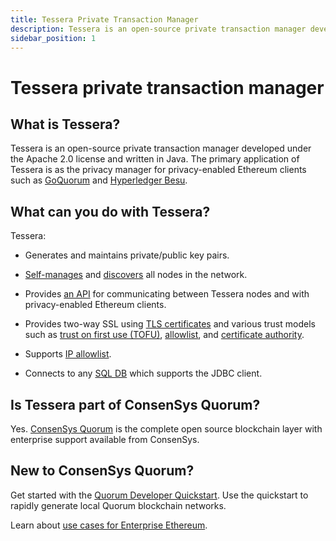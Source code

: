 ```yaml
---
title: Tessera Private Transaction Manager
description: Tessera is an open-source private transaction manager developed under the Apache 2.0 license and written in Java.
sidebar_position: 1
---
```


# Tessera private transaction manager

## What is Tessera?

Tessera is an open-source private transaction manager developed under the Apache 2.0 license and written in Java. The primary application of Tessera is as the privacy manager for privacy-enabled Ethereum clients such as [GoQuorum](https://docs.goquorum.consensys.net) and [Hyperledger Besu](https://besu.hyperledger.org/en/stable/).

## What can you do with Tessera?

Tessera:

- Generates and maintains private/public key pairs.

- [Self-manages](Concepts/Privacy-Manager/Privacy-manager.md) and [discovers](Concepts/p2p-discovery.md) all nodes in the network.

- Provides [an API](Reference/TesseraAPI.md) for communicating between Tessera nodes and with privacy-enabled Ethereum clients.

- Provides two-way SSL using [TLS certificates](HowTo/Configure/TLS.md) and various trust models such as [trust on first use (TOFU)](HowTo/Configure/TLS.md#tofu-trust-on-first-use), [allowlist](HowTo/Configure/TLS.md#whitelist), and [certificate authority](HowTo/Configure/TLS.md#ca).

- Supports [IP allowlist](HowTo/Configure/Peer-discovery.md#enable-allowlist).

- Connects to any [SQL DB](HowTo/Configure/Database.md) which supports the JDBC client.

## Is Tessera part of ConsenSys Quorum?

Yes. [ConsenSys Quorum](https://consensys.net/quorum/developers) is the complete open source blockchain layer with enterprise support available from ConsenSys.

## New to ConsenSys Quorum?

Get started with the [Quorum Developer Quickstart](Tutorials/Quorum-Dev-Quickstart.md). Use the quickstart to rapidly generate local Quorum blockchain networks.

Learn about [use cases for Enterprise Ethereum](https://consensys.net/blockchain-use-cases/case-studies/).
